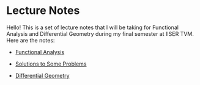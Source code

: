 # Lecture Notes

Hello! This is a set of lecture notes that I will be taking for Functional Analysis and Differential Geometry during my final semester at IISER TVM.
Here are the notes:

* [Functional Analysis](https://raw.githubusercontent.com/ashishKujur7/lectureNotes/main/FunctionalAnalysis/main.pdf)
 - [Solutions to Some Problems](https://raw.githubusercontent.com/ashishKujur7/lectureNotes/main/FunctionalAnalysisSolutions/main.pdf)
* [Differential Geometry](https://github.com/ashishKujur7/lectureNotes/blob/main/Differential%20Geometry/main.pdf)
